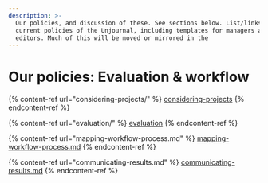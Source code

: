 ```yaml
---
description: >-
  Our policies, and discussion of these. See sections below. List/links to
  current policies of the Unjournal, including templates for managers and
  editors. Much of this will be moved or mirrored in the
---
```


# Our policies: Evaluation & workflow

{% content-ref url="considering-projects/" %}
[considering-projects](considering-projects/)
{% endcontent-ref %}

{% content-ref url="evaluation/" %}
[evaluation](evaluation/)
{% endcontent-ref %}

{% content-ref url="mapping-workflow-process.md" %}
[mapping-workflow-process.md](mapping-workflow-process.md)
{% endcontent-ref %}

{% content-ref url="communicating-results.md" %}
[communicating-results.md](communicating-results.md)
{% endcontent-ref %}
